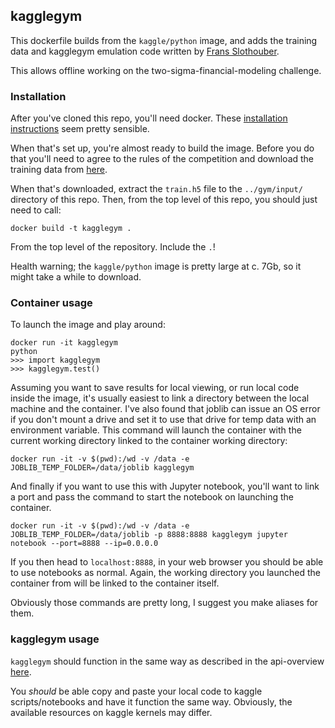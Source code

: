 ## kagglegym

This dockerfile builds from the `kaggle/python` image, and adds the training data
and kagglegym emulation code written by
[Frans Slothouber](https://www.kaggle.com/slothouber/two-sigma-financial-modeling/kagglegym-emulation).

This allows offline working on the two-sigma-financial-modeling challenge.

### Installation

After you've cloned this repo, you'll need docker. These [installation instructions](https://www.digitalocean.com/community/tutorials/how-to-install-and-use-docker-on-ubuntu-16-04#step-6-—-committing-changes-in-a-container-to-a-docker-image) seem pretty sensible.

When that's set up, you're almost ready to build the image. Before you do that you'll need to agree
to the rules of the competition and download the training data from [here](https://www.kaggle.com/c/two-sigma-financial-modeling/data).

When that's downloaded, extract the `train.h5` file to the `../gym/input/` directory
of this repo. Then, from the top level of this repo, you should just need to call:
```
docker build -t kagglegym .
```
From the top level of the repository. Include the `.`!

Health warning; the `kaggle/python` image is pretty large at c. 7Gb, so it might
take a while to download.

### Container usage

To launch the image and play around:

```
docker run -it kagglegym
python
>>> import kagglegym
>>> kagglegym.test()
```

Assuming you want to save results for local viewing, or run local code inside
the image, it's usually easiest to link a directory between the local machine
and the container. I've also found that joblib can issue an OS error if you don't
mount a drive and set it to use that drive for temp data with an environment variable.
This command will launch the container with the current working directory linked
to the container working directory:

```
docker run -it -v $(pwd):/wd -v /data -e JOBLIB_TEMP_FOLDER=/data/joblib kagglegym
```

And finally if you want to use this with Jupyter notebook, you'll want to link a port
and pass the command to start the notebook on launching the container.
```
docker run -it -v $(pwd):/wd -v /data -e JOBLIB_TEMP_FOLDER=/data/joblib -p 8888:8888 kagglegym jupyter notebook --port=8888 --ip=0.0.0.0
```
If you then head to `localhost:8888`, in your web browser you should be able to
use notebooks as normal. Again, the working directory you launched the container
from will be linked to the container itself.

Obviously those commands are pretty long, I suggest you make aliases for them.

### kagglegym usage

`kagglegym` should function in the same way as described in the api-overview [here](https://www.kaggle.com/jeffmoser/two-sigma-financial-modeling/kagglegym-api-overview).

You *should* be able copy and paste your local code to kaggle scripts/notebooks
and have it function the same way. Obviously, the available resources on kaggle
kernels may differ.
